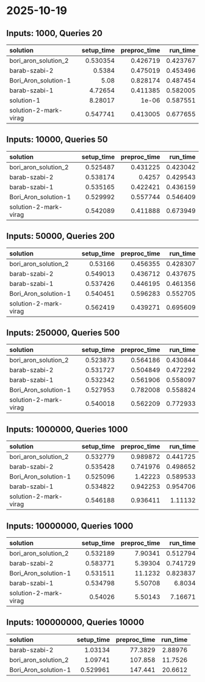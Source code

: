 # 2025-10-19

## Inputs: 1000, Queries 20

| solution              |   setup_time |   preproc_time |   run_time |
|:----------------------|-------------:|---------------:|-----------:|
| bori_aron_solution_2  |     0.530354 |       0.426719 |   0.423767 |
| barab-szabi-2         |     0.5384   |       0.475019 |   0.453496 |
| Bori_Aron_solution-1  |     5.08     |       0.828174 |   0.487454 |
| barab-szabi-1         |     4.72654  |       0.411385 |   0.582005 |
| solution-1            |     8.28017  |       1e-06    |   0.587551 |
| solution-2-mark-virag |     0.547741 |       0.413005 |   0.677655 |

## Inputs: 10000, Queries 50

| solution              |   setup_time |   preproc_time |   run_time |
|:----------------------|-------------:|---------------:|-----------:|
| bori_aron_solution_2  |     0.525487 |       0.431225 |   0.423042 |
| barab-szabi-2         |     0.538174 |       0.4257   |   0.429543 |
| barab-szabi-1         |     0.535165 |       0.422421 |   0.436159 |
| Bori_Aron_solution-1  |     0.529992 |       0.557744 |   0.546409 |
| solution-2-mark-virag |     0.542089 |       0.411888 |   0.673949 |

## Inputs: 50000, Queries 200

| solution              |   setup_time |   preproc_time |   run_time |
|:----------------------|-------------:|---------------:|-----------:|
| bori_aron_solution_2  |     0.53166  |       0.456355 |   0.428307 |
| barab-szabi-2         |     0.549013 |       0.436712 |   0.437675 |
| barab-szabi-1         |     0.537426 |       0.446195 |   0.461356 |
| Bori_Aron_solution-1  |     0.540451 |       0.596283 |   0.552705 |
| solution-2-mark-virag |     0.562419 |       0.439271 |   0.695609 |

## Inputs: 250000, Queries 500

| solution              |   setup_time |   preproc_time |   run_time |
|:----------------------|-------------:|---------------:|-----------:|
| bori_aron_solution_2  |     0.523873 |       0.564186 |   0.430844 |
| barab-szabi-2         |     0.531727 |       0.504849 |   0.472292 |
| barab-szabi-1         |     0.532342 |       0.561906 |   0.558097 |
| Bori_Aron_solution-1  |     0.527953 |       0.782008 |   0.558824 |
| solution-2-mark-virag |     0.540018 |       0.562209 |   0.772933 |

## Inputs: 1000000, Queries 1000

| solution              |   setup_time |   preproc_time |   run_time |
|:----------------------|-------------:|---------------:|-----------:|
| bori_aron_solution_2  |     0.532779 |       0.989872 |   0.441725 |
| barab-szabi-2         |     0.535428 |       0.741976 |   0.498652 |
| Bori_Aron_solution-1  |     0.525096 |       1.42223  |   0.589533 |
| barab-szabi-1         |     0.534822 |       0.942253 |   0.954706 |
| solution-2-mark-virag |     0.546188 |       0.936411 |   1.11132  |

## Inputs: 10000000, Queries 1000

| solution              |   setup_time |   preproc_time |   run_time |
|:----------------------|-------------:|---------------:|-----------:|
| bori_aron_solution_2  |     0.532189 |        7.90341 |   0.512794 |
| barab-szabi-2         |     0.583771 |        5.39304 |   0.741729 |
| Bori_Aron_solution-1  |     0.531511 |       11.1232  |   0.823837 |
| barab-szabi-1         |     0.534798 |        5.50708 |   6.8034   |
| solution-2-mark-virag |     0.54026  |        5.50143 |   7.16671  |

## Inputs: 100000000, Queries 10000

| solution             |   setup_time |   preproc_time |   run_time |
|:---------------------|-------------:|---------------:|-----------:|
| barab-szabi-2        |     1.03134  |        77.3829 |    2.88976 |
| bori_aron_solution_2 |     1.09741  |       107.858  |   11.7526  |
| Bori_Aron_solution-1 |     0.529961 |       147.441  |   20.6612  |